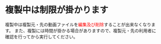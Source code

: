 # 複製中は制限が掛かります

複製中は複製元・先の動画ファイルを<font color="Red">編集及び削除</font>することが出来なくなります。
また、複製には時間が掛かる場合がありますので、複製元・先の利用者に確認を行ってから実行してください。